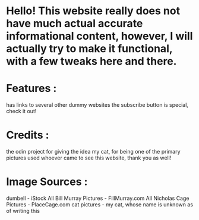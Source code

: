 # Hello! This website really does not have much actual accurate informational content, however, I will actually try to make it functional, with a few tweaks here and there. 

# Features :
has links to several other dummy websites
the subscribe button is special, check it out!

# Credits :
the odin project for giving the idea
my cat, for being one of the primary pictures used
whoever came to see this website, thank you as well!

# Image Sources :

dumbell - iStock
All Bill Murray Pictures - FillMurray.com
All Nicholas Cage Pictures - PlaceCage.com
cat pictures - my cat, whose name is unknown as of writing this 